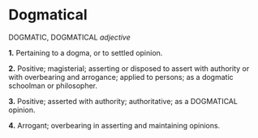 # Dogmatical

DOGMATIC, DOGMATICAL _adjective_

**1.** Pertaining to a dogma, or to settled opinion.

**2.** Positive; magisterial; asserting or disposed to assert with authority or with overbearing and arrogance; applied to persons; as a dogmatic schoolman or philosopher.

**3.** Positive; asserted with authority; authoritative; as a DOGMATICAL opinion.

**4.** Arrogant; overbearing in asserting and maintaining opinions.